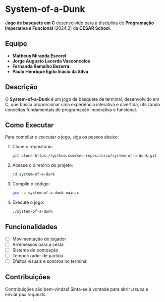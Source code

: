 # System-of-a-Dunk
**Jogo de basquete em C** desenvolvido para a disciplina de **Programação Imperativa e Funcional** (2024.2) da **CESAR School**.

## Equipe
- **Matheus Miranda Escorel**
- **Jorge Augusto Lacerda Vasconcelos**
- **Fernanda Ramalho Bezerra**
- **Paulo Henrique Egito Inácio da Silva**

## Descrição
O **System-of-a-Dunk** é um jogo de basquete de terminal, desenvolvido em C, que busca proporcionar uma experiência interativa e divertida, utilizando conceitos fundamentais de programação imperativa e funcional.

## Como Executar
Para compilar e executar o jogo, siga os passos abaixo:

1. Clone o repositório:
    ```bash
    git clone https://github.com/seu-repositorio/system-of-a-dunk.git
    ```

2. Acesse o diretório do projeto:
    ```bash
    cd system-of-a-dunk
    ```

3. Compile o código:
    ```bash
    gcc -o system-of-a-dunk main.c
    ```

4. Execute o jogo:
    ```bash
    ./system-of-a-dunk
    ```

## Funcionalidades
- [ ] Movimentação do jogador
- [ ] Arremessos para a cesta
- [ ] Sistema de pontuação
- [ ] Temporizador de partida
- [ ] Efeitos visuais e sonoros no terminal

## Contribuições
Contribuições são bem-vindas! Sinta-se à vontade para abrir _issues_ e enviar _pull requests_.



